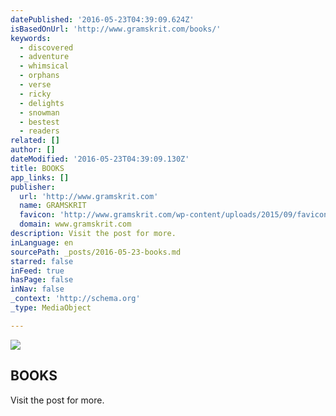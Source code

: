 ```yaml
---
datePublished: '2016-05-23T04:39:09.624Z'
isBasedOnUrl: 'http://www.gramskrit.com/books/'
keywords:
  - discovered
  - adventure
  - whimsical
  - orphans
  - verse
  - ricky
  - delights
  - snowman
  - bestest
  - readers
related: []
author: []
dateModified: '2016-05-23T04:39:09.130Z'
title: BOOKS
app_links: []
publisher:
  url: 'http://www.gramskrit.com'
  name: GRAMSKRIT
  favicon: 'http://www.gramskrit.com/wp-content/uploads/2015/09/favicon_Sun.png'
  domain: www.gramskrit.com
description: Visit the post for more.
inLanguage: en
sourcePath: _posts/2016-05-23-books.md
starred: false
inFeed: true
hasPage: false
inNav: false
_context: 'http://schema.org'
_type: MediaObject

---
```

<article style=""><img src="https://the-grid-user-content.s3-us-west-2.amazonaws.com/3264821a-80fa-4d1f-8d4e-04653d3959de.jpg" /><h1>BOOKS</h1><p>Visit the post for more.</p></article>
